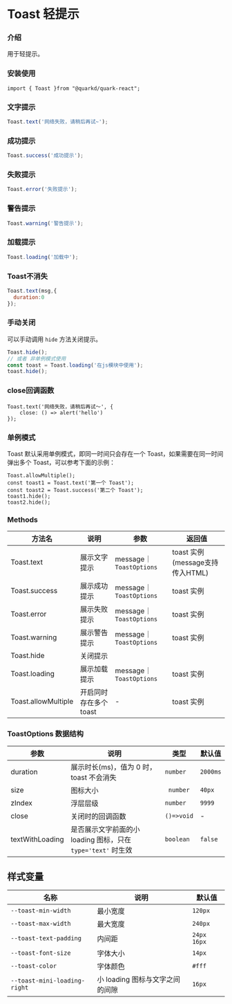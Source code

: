 # Toast 轻提示

### 介绍

用于轻提示。

### 安装使用

```tsx
import { Toast }from "@quarkd/quark-react";
```

### 文字提示
```javascript
Toast.text('网络失败，请稍后再试~');
```

### 成功提示

```javascript
Toast.success('成功提示');
```

### 失败提示

```javascript
Toast.error('失败提示');
```

### 警告提示

```javascript
Toast.warning('警告提示');
```

### 加载提示

```javascript
Toast.loading('加载中');
```

### Toast不消失

```javascript
Toast.text(msg,{
  duration:0
});
```
### 手动关闭

可以手动调用 `hide` 方法关闭提示。
```js
Toast.hide();
// 或者 非单例模式使用
const toast = Toast.loading('在js模块中使用');
toast.hide();
```

### close回调函数

```tsx
Toast.text('网络失败，请稍后再试～', {
    close: () => alert('hello')
});
```
### 单例模式
Toast 默认采用单例模式，即同一时间只会存在一个 Toast，如果需要在同一时间弹出多个 Toast，可以参考下面的示例：
```tsx
Toast.allowMultiple();
const toast1 = Toast.text('第一个 Toast');
const toast2 = Toast.success('第二个 Toast');
toast1.hide();
toast2.hide();
```


### Methods

| 方法名                    | 说明                                                                    | 参数            | 返回值     |
| ------------------------- | ----------------------------------------------------------------------- | --------------- | ---------- |
| Toast.text                | 展示文字提示                                                            |  message｜ `ToastOptions` | toast 实例(message支持传入HTML) |
| Toast.success             | 展示成功提示                                                            | message｜ `ToastOptions`| toast 实例 |
| Toast.error                | 展示失败提示                                                            | message｜ `ToastOptions`| toast 实例 |
| Toast.warning                | 展示警告提示                                                            | message｜ `ToastOptions` | toast 实例 |
| Toast.hide                | 关闭提示                                                                |    |        |
| Toast.loading             | 展示加载提示                                                            | message｜ `ToastOptions` | toast 实例 |
| Toast.allowMultiple  | 开启同时存在多个 toast | -|  toast 实例
### ToastOptions 数据结构

| 参数         | 说明                             | 类型   |默认值 |
|--------------|----------------------------------|--------| -----|
| duration     | 展示时长(ms)，值为 0 时，toast 不会消失                    |       `number`   | `2000ms` |
| size     |         图标大小         |      ` number`   | `40px` |
| zIndex     |         浮层层级         |       `number`   | `9999` |
| close     |         关闭时的回调函数         |       `()=>void`   | - |
| textWithLoading     |         是否展示文字前面的小 loading 图标，只在 `type='text'` 时生效         |       `boolean`   | `false` |


## 样式变量

| 名称         | 说明                             | 默认值   |
|--------------|----------------------------------|--------|
| `--toast-min-width`     | 最小宽度                       |    `120px`      |
| `--toast-max-width`      | 最大宽度                   |       `240px`   |
| `--toast-text-padding`     | 内间距                     |      `24px 16px`    |
| `--toast-font-size`     | 字体大小                      |        `14px`  |
| `--toast-color`     | 字体颜色                     |       ` #fff ` |
| `--toast-mini-loading-right` | 小 loading 图标与文字之间的间隙 | `16px` |
